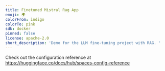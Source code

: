 ```yaml
---
title: Finetuned Mistral Rag App
emoji: 🌍
colorFrom: indigo
colorTo: pink
sdk: docker
pinned: false
license: apache-2.0
short_description: 'Demo for the LLM fine-tuning project with RAG. '
---
```


Check out the configuration reference at https://huggingface.co/docs/hub/spaces-config-reference
